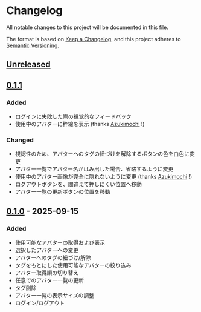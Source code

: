 # Changelog

All notable changes to this project will be documented in this file.

The format is based on [Keep a Changelog](https://keepachangelog.com/en/1.1.0/),
and this project adheres to [Semantic Versioning](https://semver.org/spec/v2.0.0.html).

## [Unreleased]

[Unreleased]: https://github.com/pluslatte/vrc-avatar-switcher/compare/v0.1.1...HEAD

## [0.1.1]
### Added
- ログインに失敗した際の視覚的なフィードバック
- 使用中のアバターに枠線を表示 (thanks [Azukimochi](https://github.com/Azukimochi) !)

### Changed
- 視認性のため、アバターへのタグの紐づけを解除するボタンの色を白色に変更
- アバター一覧でアバター名がはみ出した場合、省略するように変更
- 使用中のアバター画像が完全に隠れないように変更 (thanks [Azukimochi](https://github.com/Azukimochi) !)
- ログアウトボタンを、間違えて押しにくい位置へ移動
- アバター一覧の更新ボタンの位置を移動

[0.1.1]: https://github.com/pluslatte/vrc-avatar-switcher/releases/tag/v0.1.1

## [0.1.0] - 2025-09-15
### Added
- 使用可能なアバターの取得および表示
- 選択したアバターへの変更
- アバターへのタグの紐づけ/解除
- タグをもとにした使用可能なアバターの絞り込み
- アバター取得順の切り替え
- 任意でのアバター一覧の更新
- タグ削除
- アバター一覧の表示サイズの調整
- ログイン/ログアウト

[0.1.0]: https://github.com/pluslatte/vrc-avatar-switcher/releases/tag/v0.1.0